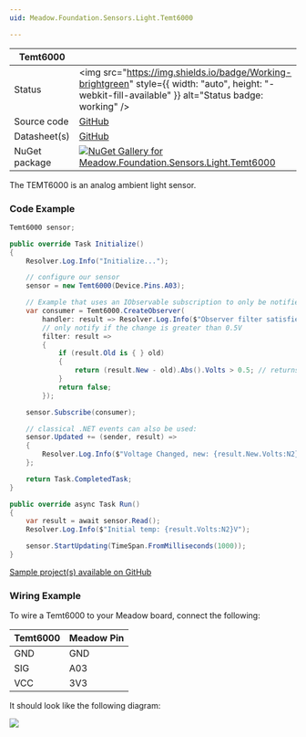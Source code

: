 ```yaml
---
uid: Meadow.Foundation.Sensors.Light.Temt6000

---
```


| Temt6000 | |
|--------|--------|
| Status | <img src="https://img.shields.io/badge/Working-brightgreen" style={{ width: "auto", height: "-webkit-fill-available" }} alt="Status badge: working" /> |
| Source code | [GitHub](https://github.com/WildernessLabs/Meadow.Foundation/tree/main/Source/Meadow.Foundation.Peripherals/Sensors.Light.Temt6000) |
| Datasheet(s) | [GitHub](https://github.com/WildernessLabs/Meadow.Foundation/tree/main/Source/Meadow.Foundation.Peripherals/Sensors.Light.Temt6000/Datasheet) |
| NuGet package | <a href="https://www.nuget.org/packages/Meadow.Foundation.Sensors.Light.Temt6000/" target="_blank"><img src="https://img.shields.io/nuget/v/Meadow.Foundation.Sensors.Light.Temt6000.svg?label=Meadow.Foundation.Sensors.Light.Temt6000" alt="NuGet Gallery for Meadow.Foundation.Sensors.Light.Temt6000" /></a> |

The TEMT6000 is an analog ambient light sensor.

### Code Example

```csharp
Temt6000 sensor;

public override Task Initialize()
{
    Resolver.Log.Info("Initialize...");

    // configure our sensor
    sensor = new Temt6000(Device.Pins.A03);

    // Example that uses an IObservable subscription to only be notified when the voltage changes by at least 0.5V
    var consumer = Temt6000.CreateObserver(
        handler: result => Resolver.Log.Info($"Observer filter satisfied: {result.New.Volts:N2}V, old: {result.Old?.Volts:N2}V"),
        // only notify if the change is greater than 0.5V
        filter: result =>
        {
            if (result.Old is { } old)
            {
                return (result.New - old).Abs().Volts > 0.5; // returns true if > 0.5V change.
            }
            return false;
        });

    sensor.Subscribe(consumer);

    // classical .NET events can also be used:
    sensor.Updated += (sender, result) =>
    {
        Resolver.Log.Info($"Voltage Changed, new: {result.New.Volts:N2}V, old: {result.Old?.Volts:N2}V");
    };

    return Task.CompletedTask;
}

public override async Task Run()
{
    var result = await sensor.Read();
    Resolver.Log.Info($"Initial temp: {result.Volts:N2}V");

    sensor.StartUpdating(TimeSpan.FromMilliseconds(1000));
}

```

[Sample project(s) available on GitHub](https://github.com/WildernessLabs/Meadow.Foundation/tree/main/Source/Meadow.Foundation.Peripherals/Sensors.Light.Temt6000/Samples/Temt6000_Sample)

### Wiring Example

To wire a Temt6000 to your Meadow board, connect the following:

| Temt6000 | Meadow Pin  |
|----------|-------------|
| GND      | GND         |
| SIG      | A03         |
| VCC      | 3V3         |

It should look like the following diagram:

<img src="/API_Assets/Meadow.Foundation.Sensors.Light.Temt6000/Temt6000_Fritzing.png" />




